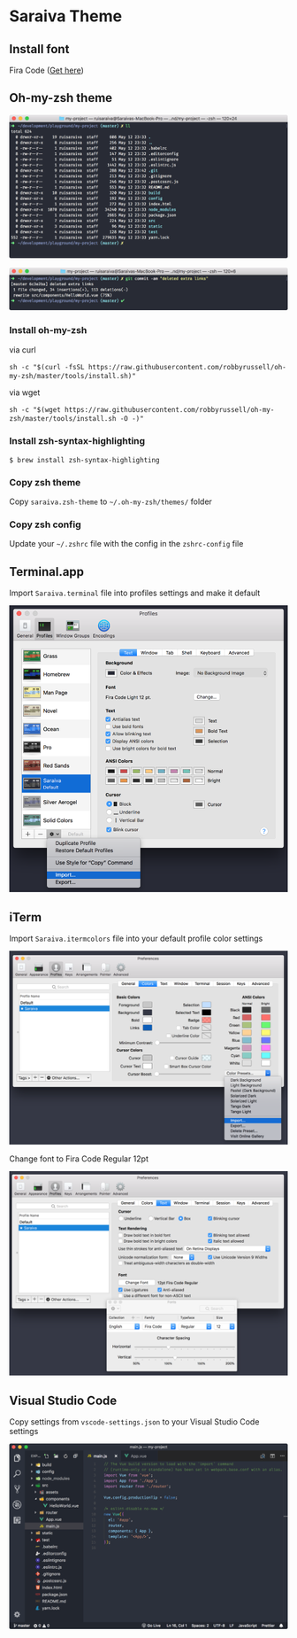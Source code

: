 # Saraiva Theme

## Install font

Fira Code ([Get here](https://github.com/tonsky/FiraCode))

## Oh-my-zsh theme

![Terminal print ls -lsa](terminal-print-ls-lsa.png)

![Terminal print git commit](terminal-print-git-commit.png)

### Install oh-my-zsh

via curl

```
sh -c "$(curl -fsSL https://raw.githubusercontent.com/robbyrussell/oh-my-zsh/master/tools/install.sh)"
```

via wget

```
sh -c "$(wget https://raw.githubusercontent.com/robbyrussell/oh-my-zsh/master/tools/install.sh -O -)"
```

### Install zsh-syntax-highlighting

```
$ brew install zsh-syntax-highlighting
```


### Copy zsh theme

Copy `saraiva.zsh-theme` to `~/.oh-my-zsh/themes/` folder

### Copy zsh config

Update your `~/.zshrc` file with the config in the `zshrc-config` file

## Terminal.app

Import `Saraiva.terminal` file into profiles settings and make it default

![Terminal profile import](terminal-profile-import.png)

## iTerm

Import `Saraiva.itermcolors` file into your default profile color settings

![iTerm colors import](iterm-colors-import.png)

Change font to Fira Code Regular 12pt

![iTerm Fira Code Font](iterm-fira-code-font.png)

## Visual Studio Code

Copy settings from `vscode-settings.json` to your Visual Studio Code settings

![Visual Studio Code print](vscode-print.png)